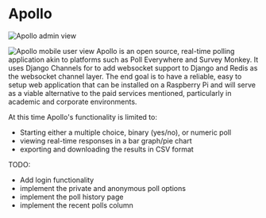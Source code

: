 # Apollo

![Apollo admin view](https://github.com/maliesa96/apollo/blob/master/screenshots/admin_page.png=400x1000)

![Apollo mobile user view](https://github.com/maliesa96/apollo/blob/master/screenshots/mobile_user.PNG=200x1000)
Apollo is an open source, real-time polling application akin to platforms such as Poll Everywhere and Survey Monkey. It uses Django Channels for to add websocket support to Django and Redis as the websocket channel layer.
The end goal is to have a reliable, easy to setup web application that can be installed on a Raspberry Pi and will serve as a viable alternative to the paid services mentioned, particularly in academic and corporate environments.

At this time Apollo's functionality is limited to:
* Starting either a multiple choice, binary (yes/no), or numeric poll
* viewing real-time responses in a bar graph/pie chart
* exporting and downloading the results in CSV format

TODO:
* Add login functionality
* implement the private and anonymous poll options
* implement the poll history page
* implement the recent polls column
